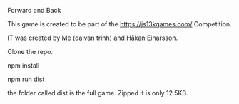 Forward and Back

This game is created to be part of the https://js13kgames.com/ Competition.

IT was created by Me (daivan trinh) and Håkan Einarsson.

Clone the repo.

npm install

npm run dist

the folder called dist is the full game. Zipped it is only 12.5KB.
